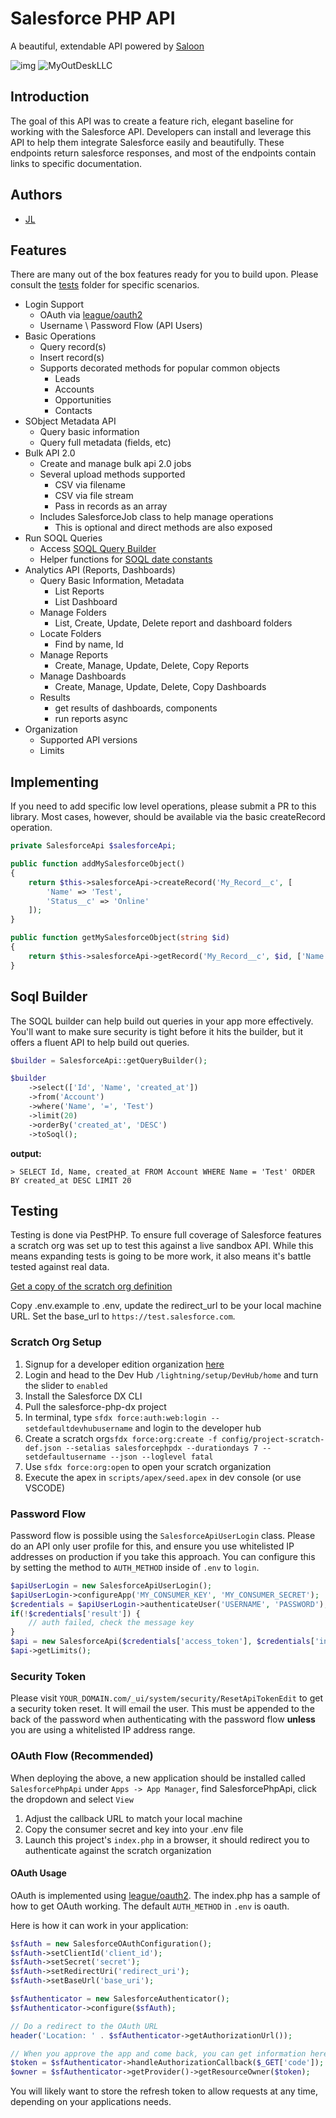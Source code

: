 # Salesforce PHP API
A beautiful, extendable API powered by [Saloon](https://github.com/sammyjo20/saloon)

![img](https://github.styleci.io/repos/467300822/shield)
![MyOutDeskLLC](https://circleci.com/gh/MyOutDeskLLC/SalesforcePhp.svg?style=shield)

## Introduction
The goal of this API was to create a feature rich, elegant baseline for working with the Salesforce API. Developers can 
install and leverage this API to help them integrate Salesforce easily and beautifully. These endpoints return salesforce
responses, and most of the endpoints contain links to specific documentation.

## Authors
- [JL](https://github.com/WalrusSoup)

## Features
There are many out of the box features ready for you to build upon. Please consult the [tests](/tests/) folder for specific scenarios.

- Login Support
  - OAuth via [league/oauth2](https://oauth2.thephpleague.com/)
  - Username \ Password Flow (API Users)
- Basic Operations
  - Query record(s)
  - Insert record(s)
  - Supports decorated methods for popular common objects
    - Leads
    - Accounts
    - Opportunities
    - Contacts
- SObject Metadata API
  - Query basic information
  - Query full metadata (fields, etc)
- Bulk API 2.0
  - Create and manage bulk api 2.0 jobs
  - Several upload methods supported
    - CSV via filename
    - CSV via file stream
    - Pass in records as an array
  - Includes SalesforceJob class to help manage operations
    - This is optional and direct methods are also exposed
- Run SOQL Queries
  - Access [SOQL Query Builder](https://github.com/mihasicehcek/php-salesforce-soql-builder)
  - Helper functions for [SOQL date constants](/src/Constants/SoqlDates.php)
- Analytics API (Reports, Dashboards)
  - Query Basic Information, Metadata
    - List Reports
    - List Dashboard
  - Manage Folders
    - List, Create, Update, Delete report and dashboard folders
  - Locate Folders
    - Find by name, Id
  - Manage Reports
    - Create, Manage, Update, Delete, Copy Reports
  - Manage Dashboards
    - Create, Manage, Update, Delete, Copy Dashboards
  - Results
    - get results of dashboards, components
    - run reports async
- Organization
  - Supported API versions
  - Limits

## Implementing
If you need to add specific low level operations, please submit a PR to this library. Most cases, however, should be available via
the basic createRecord operation.

```php
private SalesforceApi $salesforceApi;

public function addMySalesforceObject() 
{
    return $this->salesforceApi->createRecord('My_Record__c', [
        'Name' => 'Test',
        'Status__c' => 'Online'
    ]);
}

public function getMySalesforceObject(string $id)
{
    return $this->salesforceApi->getRecord('My_Record__c', $id, ['Name','Status__c']);
}
```

## Soql Builder
The SOQL builder can help build out queries in your app more effectively. You'll want to make sure security is tight before
it hits the builder, but it offers a fluent API to help build out queries.

```php
$builder = SalesforceApi::getQueryBuilder();

$builder
    ->select(['Id', 'Name', 'created_at'])
    ->from('Account')
    ->where('Name', '=', 'Test')
    ->limit(20)
    ->orderBy('created_at', 'DESC')
    ->toSoql();
```
**output:**

`> SELECT Id, Name, created_at FROM Account WHERE Name = 'Test' ORDER BY created_at DESC LIMIT 20`
## Testing
Testing is done via PestPHP. To ensure full coverage of Salesforce features a scratch org was set up to test this against a live sandbox API.
While this means expanding tests is going to be more work, it also means it's battle tested against real data.

[Get a copy of the scratch org definition](https://github.com/WalrusSoup/salesforce-php-dx)

Copy .env.example to .env, update the redirect_url to be your local machine URL. Set the base_url to `https://test.salesforce.com`.

### Scratch Org Setup
1. Signup for a developer edition organization [here](https://developer.salesforce.com/signup)
2. Login and head to the Dev Hub `/lightning/setup/DevHub/home` and turn the slider to `enabled`
3. Install the Salesforce DX CLI
4. Pull the salesforce-php-dx project
5. In terminal, type `sfdx force:auth:web:login --setdefaultdevhubusername` and login to the developer hub
6. Create a scratch org`sfdx force:org:create -f config/project-scratch-def.json --setalias salesforcephpdx --durationdays 7 --setdefaultusername --json --loglevel fatal`
7. Use `sfdx force:org:open` to open your scratch organization
8. Execute the apex in `scripts/apex/seed.apex` in dev console (or use VSCODE)

### Password Flow
Password flow is possible using the `SalesforceApiUserLogin` class. Please do an API only user profile for this, and ensure you use
whitelisted IP addresses on production if you take this approach. You can configure this by setting the method to `AUTH_METHOD` inside of `.env` to `login`.
```php
$apiUserLogin = new SalesforceApiUserLogin();
$apiUserLogin->configureApp('MY_CONSUMER_KEY', 'MY_CONSUMER_SECRET');
$credentials = $apiUserLogin->authenticateUser('USERNAME', 'PASSWORD');
if(!$credentials['result']) {
    // auth failed, check the message key
}
$api = new SalesforceApi($credentials['access_token'], $credentials['instance_url'], '42.0');
$api->getLimits();
```

### Security Token
Please visit `YOUR_DOMAIN.com/_ui/system/security/ResetApiTokenEdit` to get a security token reset. It will email the user. This must be
appended to the back of the password when authenticating with the password flow **unless** you are using a whitelisted IP address range.

### OAuth Flow (Recommended)
When deploying the above, a new application should be installed called `SalesforcePhpApi` under `Apps -> App Manager`, find
SalesforcePhpApi, click the dropdown and select `View`

1. Adjust the callback URL to match your local machine
2. Copy the consumer secret and key into your .env file
3. Launch this project's `index.php` in a browser, it should redirect you to authenticate against the scratch organization

#### OAuth Usage
OAuth is implemented using [league/oauth2](https://oauth2.thephpleague.com/). The index.php has a sample of how to get OAuth
working. The default `AUTH_METHOD` in `.env` is oauth. 

Here is how it can work in your application:
```php
$sfAuth = new SalesforceOAuthConfiguration();
$sfAuth->setClientId('client_id');
$sfAuth->setSecret('secret');
$sfAuth->setRedirectUri('redirect_uri');
$sfAuth->setBaseUrl('base_uri');

$sfAuthenticator = new SalesforceAuthenticator();
$sfAuthenticator->configure($sfAuth);

// Do a redirect to the OAuth URL
header('Location: ' . $sfAuthenticator->getAuthorizationUrl());

// When you approve the app and come back, you can get information here as you normally would
$token = $sfAuthenticator->handleAuthorizationCallback($_GET['code']);
$owner = $sfAuthenticator->getProvider()->getResourceOwner($token);
```

You will likely want to store the refresh token to allow requests at any time, depending on your applications needs.
